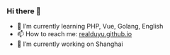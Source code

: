 ### Hi there 👋
- 🌱 I’m currently learning PHP, Vue, Golang, English
- 📫 How to reach me: [realduyu.github.io](https://realduyu.github.io)
- 🔭 I’m currently working on Shanghai
<!--
**realduyu/realduyu** is a ✨ _special_ ✨ repository because its `README.md` (this file) appears on your GitHub profile.

Here are some ideas to get you started:

- 🌱 I’m currently learning ...
- 👯 I’m looking to collaborate on ...
- 🤔 I’m looking for help with ...
- 💬 Ask me about ...
- 📫 How to reach me: ...
- 😄 Pronouns: ...
- ⚡ Fun fact: ...
-->

